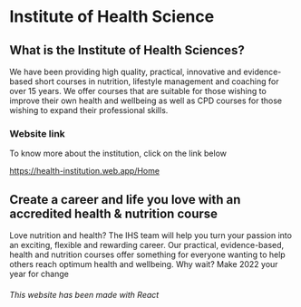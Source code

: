 
# Institute of Health Science

## What is the Institute of Health Sciences?
We have been providing high quality, practical, innovative and evidence-based short courses in nutrition, lifestyle management and coaching for over 15 years. We offer courses that are suitable for those wishing to improve their own health and wellbeing as well as CPD courses for those wishing to expand their professional skills.

### Website link
To know more about the institution, click on the link below

https://health-institution.web.app/Home

## Create a career and life you love with an accredited health & nutrition course
Love nutrition and health? The IHS team will help you turn your passion into an exciting, flexible and rewarding career. Our practical, evidence-based, health and nutrition courses offer something for everyone wanting to help others reach optimum health and wellbeing. Why wait? Make 2022 your year for change

###### This website has been made with React